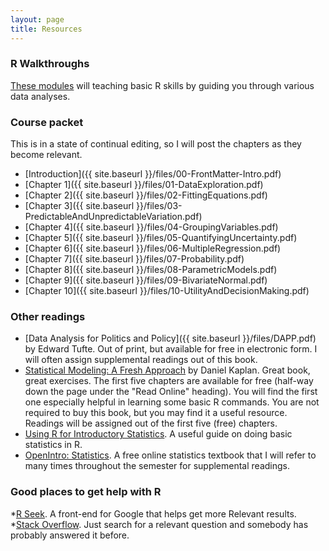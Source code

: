 ```yaml
---
layout: page
title: Resources
---
```


### R Walkthroughs

[These modules](http://jgscott.github.io/teaching/r/Rwalkthroughs.html) will teaching basic R skills by guiding you through various data analyses.

### Course packet

This is in a state of continual editing, so I will post the
  chapters as they become relevant. 

* [Introduction]({{ site.baseurl }}/files/00-FrontMatter-Intro.pdf)    
* [Chapter 1]({{ site.baseurl }}/files/01-DataExploration.pdf)  
* [Chapter 2]({{ site.baseurl }}/files/02-FittingEquations.pdf)  
* [Chapter 3]({{ site.baseurl }}/files/03-PredictableAndUnpredictableVariation.pdf)   
* [Chapter 4]({{ site.baseurl }}/files/04-GroupingVariables.pdf)  
* [Chapter 5]({{ site.baseurl }}/files/05-QuantifyingUncertainty.pdf)  
* [Chapter 6]({{ site.baseurl }}/files/06-MultipleRegression.pdf)  
* [Chapter 7]({{ site.baseurl }}/files/07-Probability.pdf)  
* [Chapter 8]({{ site.baseurl }}/files/08-ParametricModels.pdf)  
* [Chapter 9]({{ site.baseurl }}/files/09-BivariateNormal.pdf)  
* [Chapter 10]({{ site.baseurl }}/files/10-UtilityAndDecisionMaking.pdf)  


### Other readings

* [Data Analysis for Politics and Policy]({{ site.baseurl }}/files/DAPP.pdf) by Edward Tufte.  Out of print, but available for free in electronic form. I will often assign supplemental readings out of this book.  
* [Statistical Modeling: A Fresh Approach](http://www.mosaic-web.org/go/StatisticalModeling/) by Daniel Kaplan.  Great book, great exercises.  The first five chapters are available for free (half-way down the page under the "Read Online" heading).  You will find the first one especially helpful in learning some basic R commands.  You are not required to buy this book, but you may find it a useful resource. Readings will be assigned out of the first five (free) chapters.
* [Using R for Introductory Statistics](http://cran.r-project.org/doc/contrib/Verzani-SimpleR.pdf).  A useful guide on doing basic statistics in R.
* [OpenIntro: Statistics](https://www.openintro.org/stat/textbook.php).  A free online statistics textbook that I will refer to many times throughout the semester for supplemental readings.


### Good places to get help with R

*[R Seek](http://rseek.org).  A front-end for Google that helps get more Relevant results.  
*[Stack Overflow](http://stackoverflow.com). Just search for a relevant question and somebody has probably answered it before.  
